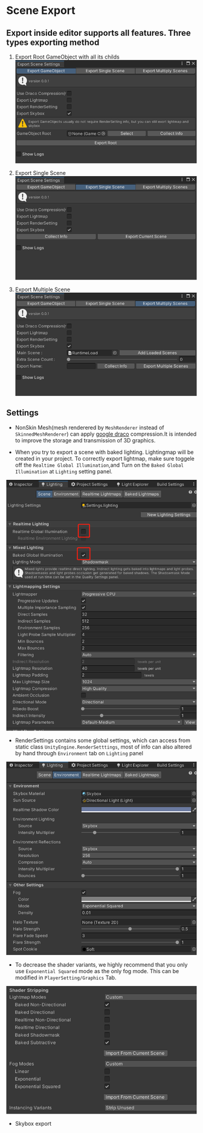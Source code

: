 # Scene Export

## Export inside editor supports all features. Three types exporting method

1. Export Root GameObject with all its childs
![glb](pics/scene_import_0.png)

1. Export Single Scene
![glb](pics/scene_import_1.png)

1. Export Multiple Scene
![glb](pics/scene_import_2.png)

## Settings
- NonSkin Mesh(mesh renderered by `MeshRenderer` instead of `SkinnedMeshRenderer`) can apply [google draco](https://github.com/google/draco) compression.It is intended to improve the storage and transmission of 3D graphics.

- When you try to export a scene with baked lighting. Lightingmap will be created in your project. To correctly export lightmap, make sure toggele off the `Realtime Global Illumination`,and Turn on the `Baked Global Illumination` at `Lighting` setting panel.

![glb](pics/scene_export_setting_0.png)

- RenderSettings contains some global settings, which can access from static class `UnityEngine.RenderSetttings`, most of info can also altered by hand through `Environment` tab on `Lighting` panel

![glb](pics/scene_export_setting_1.png)

- To decrease the shader variants, we highly recommend that you only use `Exponential Squared` mode as the only fog mode. This can be modified in `PlayerSetting/Graphics` Tab.

![glb](../pics/shader_stripping.png)

- Skybox export